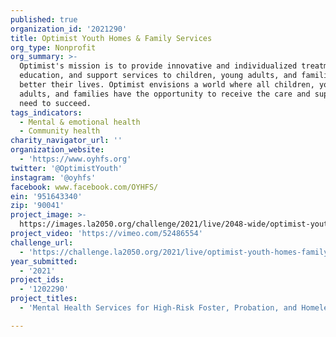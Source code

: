 ```yaml
---
published: true
organization_id: '2021290'
title: Optimist Youth Homes & Family Services
org_type: Nonprofit
org_summary: >-
  Optimist's mission is to provide innovative and individualized treatment,
  education, and support services to children, young adults, and families to
  better their lives. Optimist envisions a world where all children, young
  adults, and families have the opportunity to receive the care and support they
  need to succeed.
tags_indicators:
  - Mental & emotional health
  - Community health
charity_navigator_url: ''
organization_website:
  - 'https://www.oyhfs.org'
twitter: '@OptimistYouth'
instagram: '@oyhfs'
facebook: www.facebook.com/OYHFS/
ein: '951643340'
zip: '90041'
project_image: >-
  https://images.la2050.org/challenge/2021/live/2048-wide/optimist-youth-homes-family-services.jpg
project_video: 'https://vimeo.com/52486554'
challenge_url:
  - 'https://challenge.la2050.org/2021/live/optimist-youth-homes-family-services/'
year_submitted:
  - '2021'
project_ids:
  - '1202290'
project_titles:
  - 'Mental Health Services for High-Risk Foster, Probation, and Homeless Youth'

---
```

